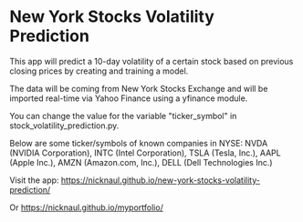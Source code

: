 # New York Stocks Volatility Prediction

This app will predict a 10-day volatility of a certain stock based on previous closing prices by creating and training a model.

The data will be coming from New York Stocks Exchange and will be imported real-time via Yahoo Finance using a yfinance module.

You can change the value for the variable "ticker_symbol" in stock_volatility_prediction.py. 

Below are some ticker/symbols of known companies in NYSE:
NVDA (NVIDIA Corporation), INTC (Intel Corporation), TSLA (Tesla, Inc.), AAPL (Apple Inc.), AMZN (Amazon.com, Inc.), DELL (Dell Technologies Inc.)

Visit the app: https://nicknaul.github.io/new-york-stocks-volatility-prediction/

Or https://nicknaul.github.io/myportfolio/
